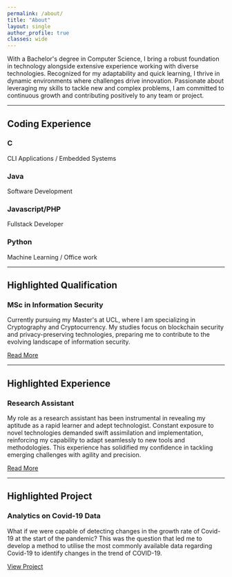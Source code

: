 ```yaml
---
permalink: /about/
title: "About"
layout: single
author_profile: true
classes: wide
---
```


<div class="about-section">
  <div class="about-header">
    <p>With a Bachelor's degree in Computer Science, I bring a robust foundation in technology alongside extensive experience working with diverse technologies. Recognized for my adaptability and quick learning, I thrive in dynamic environments where challenges drive innovation. Passionate about leveraging my skills to tackle new and complex problems, I am committed to continuous growth and contributing positively to any team or project.</p>
  </div>

  <hr class="section-divider">

  <h2 class="section-title">Coding Experience</h2>
  <div class="skills-grid">
    <div class="skill-item">
      <h3>C</h3>
      <p>CLI Applications / Embedded Systems</p>
    </div>
    <div class="skill-item">
      <h3>Java</h3>
      <p>Software Development</p>
    </div>
    <div class="skill-item">
      <h3>Javascript/PHP</h3>
      <p>Fullstack Developer</p>
    </div>
    <div class="skill-item">
      <h3>Python</h3>
      <p>Machine Learning / Office work</p>
    </div>
  </div>

  <hr class="section-divider">

  <h2 class="section-title">Highlighted Qualification</h2>
  <div class="highlight-item">
    <h3>MSc in Information Security</h3>
    <p>Currently pursuing my Master's at UCL, where I am specializing in Cryptography and Cryptocurrency. My studies focus on blockchain security and privacy-preserving technologies, preparing me to contribute to the evolving landscape of information security.</p>
    <a href="/academics/" class="read-more-btn">Read More</a>
  </div>

  <hr class="section-divider">

  <h2 class="section-title">Highlighted Experience</h2>
  <div class="highlight-item">
    <h3>Research Assistant</h3>
    <p>My role as a research assistant has been instrumental in revealing my aptitude as a rapid learner and adept technologist. Constant exposure to novel technologies demanded swift assimilation and implementation, reinforcing my capability to adapt seamlessly to new tools and methodologies. This experience has solidified my confidence in tackling emerging challenges with agility and precision.</p>
    <a href="/experience/" class="read-more-btn">Read More</a>
  </div>

  <hr class="section-divider">

  <h2 class="section-title">Highlighted Project</h2>
  <div class="highlight-item">
    <h3>Analytics on Covid-19 Data</h3>
    <p>What if we were capable of detecting changes in the growth rate of Covid-19 at the start of the pandemic? This was the question that led me to develop a method to utilise the most commonly available data regarding Covid-19 to identify changes in the trend of COVID-19.</p>
    <a href="/projects/" class="read-more-btn">View Project</a>
  </div>
</div>
